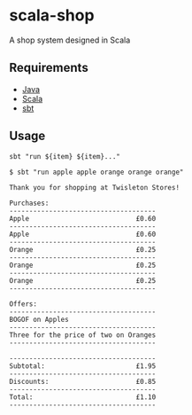 # scala-shop
A shop system designed in Scala

## Requirements
* [Java](https://www.oracle.com/java/technologies/javase/javase-jdk8-downloads.html)
* [Scala](https://www.scala-lang.org/download/)
* [sbt](https://www.scala-sbt.org/download.html)

## Usage

`sbt "run ${item} ${item}..."`

```
$ sbt "run apple apple orange orange orange"

Thank you for shopping at Twisleton Stores!

Purchases:
-------------------------------------
Apple                           £0.60
-------------------------------------
Apple                           £0.60
-------------------------------------
Orange                          £0.25
-------------------------------------
Orange                          £0.25
-------------------------------------
Orange                          £0.25
-------------------------------------

Offers:
-------------------------------------
BOGOF on Apples
-------------------------------------
Three for the price of two on Oranges
-------------------------------------

-------------------------------------
Subtotal:                       £1.95
-------------------------------------
Discounts:                      £0.85
-------------------------------------
Total:                          £1.10
-------------------------------------

```
